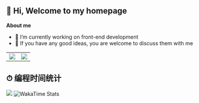 ## 👋 Hi, Welcome to my homepage 
**About me**
- 🧱 I’m currently working on front-end development
- 🍻 If you have any good ideas, you are welcome to discuss them with me

<table>
  <tr>
    <td align="center">
      <a href="https://github.com/later-zc">
        <img src="https://github-readme-stats.vercel.app/api?username=later-zc&show_icons=true&theme=shadow_blue&count_private=true" />
      </a>
    </td>
    <td align="center">
      <a href="https://github.com/later-zc">
        <img src="https://github-readme-stats.vercel.app/api/top-langs/?username=later-zc&theme=buefy&layout=compact" />
      </a>
    </td>
  </tr>
</table>
<!-- WakaTime 编码时间图表 -->

<h2> ⏱ 编程时间统计</h2>

<img src="https://wakatime.com/badge/user/90ff30da-8109-4764-b3fd-ea3bba76b8e1.svg" />
<picture>
  <source media="(prefers-color-scheme: dark)" srcset="https://github-readme-stats.vercel.app/api/wakatime?username=laterzc&layout=compact&theme=dark" />
  <source media="(prefers-color-scheme: light)" srcset="https://github-readme-stats.vercel.app/api/wakatime?username=laterzc&layout=compact&theme=default" />
  <img alt="WakaTime Stats" src="https://github-readme-stats.vercel.app/api/wakatime?username=laterzc&layout=compact" />
</picture>


<!--
**later-zc/later-zc** is a ✨ _special_ ✨ repository because its `README.md` (this file) appears on your GitHub profile.

Here are some ideas to get you started:

- 🔭 I’m currently working on Web development
- 🌱 I’m currently learning Vue, React and Node
- 👯 I’m looking to collaborate on ...
- 🤔 I’m looking for help with ...
- 💬 Ask me about ...
- 📫 How to reach me: ...
- 😄 Pronouns: ...
- ⚡ Fun fact: ...
-->
